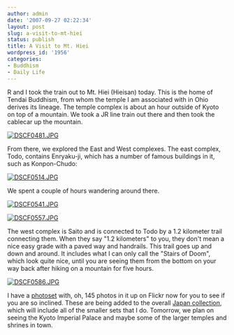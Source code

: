 ```yaml
---
author: admin
date: '2007-09-27 02:22:34'
layout: post
slug: a-visit-to-mt-hiei
status: publish
title: A Visit to Mt. Hiei
wordpress_id: '1956'
categories:
- Buddhism
- Daily Life
---
```


R and I took the train out to Mt. Hiei (Hieisan) today. This is the home
of Tendai Buddhism, from whom the temple I am associated with in Ohio
derives its lineage. The temple complex is about an hour outside of
Kyoto on top of a mountain. We took a JR line train out there and then
took the cablecar up the mountain.

[![DSCF0481.JPG](http://farm2.static.flickr.com/1219/1447008052_3d85edd40f.jpg)](http://www.flickr.com/photos/albill/1447008052/ "Photo Sharing")

From there, we explored the East and West complexes. The east complex,
Todo, contains Enryaku-ji, which has a number of famous buildings in it,
such as Konpon-Chudo:

[![DSCF0514.JPG](http://farm2.static.flickr.com/1337/1446167597_bf0c2ca7ca.jpg)](http://www.flickr.com/photos/albill/1446167597/ "Photo Sharing")

We spent a couple of hours wandering around there.

[![DSCF0541.JPG](http://farm2.static.flickr.com/1210/1446188209_e813bd3253.jpg)](http://www.flickr.com/photos/albill/1446188209/ "Photo Sharing")

[![DSCF0557.JPG](http://farm2.static.flickr.com/1153/1446195259_077fde48be.jpg)](http://www.flickr.com/photos/albill/1446195259/ "Photo Sharing")

The west complex is Saito and is connected to Todo by a 1.2 kilometer
trail connecting them. When they say "1.2 kilometers" to you, they don't
mean a nice easy grade with a paved way and handrails. This trail goes
up and down and around. It includes what I can only call the "Stairs of
Doom", which look quite nice, until you are seeing them from the bottom
on your way back after hiking on a mountain for five hours.

[![DSCF0586.JPG](http://farm2.static.flickr.com/1175/1447066920_95df4417b1.jpg)](http://www.flickr.com/photos/albill/1447066920/ "Photo Sharing")

I have a
[photoset](http://www.flickr.com/photos/albill/sets/72157602170898916/)
with, oh, 145 photos in it up on Flickr now for you to see if you are so
inclined. These are being added to the overall [Japan
collection](http://www.flickr.com/photos/albill/collections/72157602133089652/),
which will include all of the smaller sets that I do. Tomorrow, we plan
on seeing the Kyoto Imperial Palace and maybe some of the larger temples
and shrines in town.

